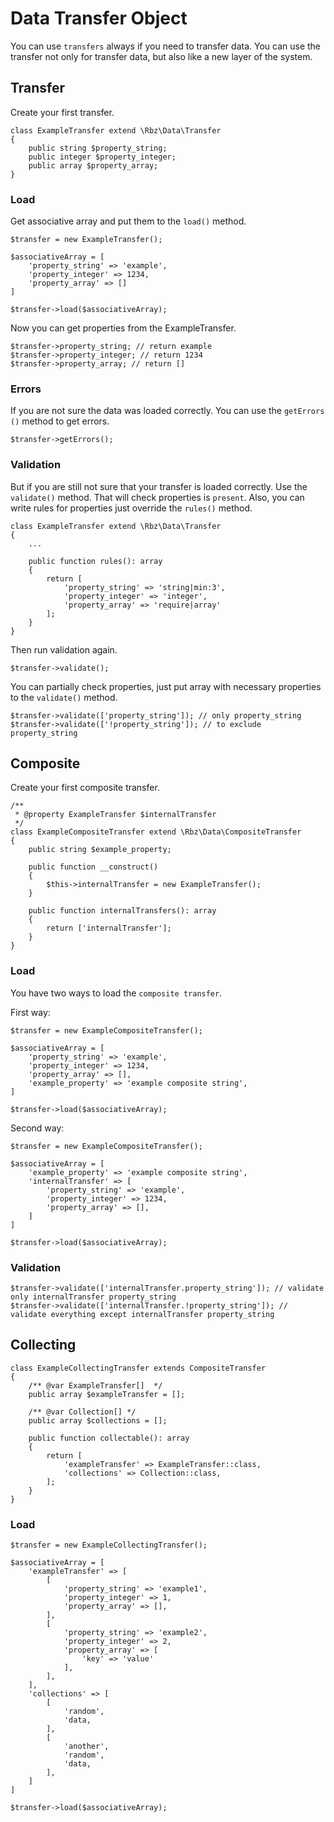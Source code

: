 # Data Transfer Object

You can use `transfers` always if you need to transfer data. You can use the transfer not only for transfer data, but also like a new layer of the system.

## Transfer

Create your first transfer.
```
class ExampleTransfer extend \Rbz\Data\Transfer
{
    public string $property_string;
    public integer $property_integer;
    public array $property_array;
}
```

### Load

Get associative array and put them to the `load()` method.

```
$transfer = new ExampleTransfer();

$associativeArray = [
    'property_string' => 'example',
    'property_integer' => 1234,
    'property_array' => []
]

$transfer->load($associativeArray);
```

Now you can get properties from the ExampleTransfer.

```
$transfer->property_string; // return example
$transfer->property_integer; // return 1234
$transfer->property_array; // return []
```

### Errors

If you are not sure the data was loaded correctly. You can use the `getErrors ()` method to get errors.

```
$transfer->getErrors();
```

### Validation

But if you are still not sure that your transfer is loaded correctly. Use the `validate()` method.
That will check properties is `present`. Also, you can write rules for properties just override the `rules()` method.

```
class ExampleTransfer extend \Rbz\Data\Transfer
{
    ...
    
    public function rules(): array
    {
        return [
            'property_string' => 'string|min:3',
            'property_integer' => 'integer',
            'property_array' => 'require|array'
        ];
    }
}
```

Then run validation again.

```
$transfer->validate();
```

You can partially check properties, just put array with necessary properties to the `validate()` method.

```
$transfer->validate(['property_string']); // only property_string
$transfer->validate(['!property_string']); // to exclude property_string
```


## Composite

Create your first composite transfer.

```
/**
 * @property ExampleTransfer $internalTransfer
 */
class ExampleCompositeTransfer extend \Rbz\Data\CompositeTransfer
{
    public string $example_property;
    
    public function __construct()
    {
        $this->internalTransfer = new ExampleTransfer();
    }
    
    public function internalTransfers(): array
    {
        return ['internalTransfer'];
    }
}
```

### Load

You have two ways to load the `composite transfer`.

First way:
```
$transfer = new ExampleCompositeTransfer();

$associativeArray = [
    'property_string' => 'example',
    'property_integer' => 1234,
    'property_array' => [],
    'example_property' => 'example composite string',
]

$transfer->load($associativeArray);
```

Second way:
```
$transfer = new ExampleCompositeTransfer();

$associativeArray = [
    'example_property' => 'example composite string',
    'internalTransfer' => [
        'property_string' => 'example',
        'property_integer' => 1234,
        'property_array' => [],
    ]
]

$transfer->load($associativeArray);
```

### Validation

```
$transfer->validate(['internalTransfer.property_string']); // validate only internalTransfer property_string
$transfer->validate(['internalTransfer.!property_string']); // validate everything except internalTransfer property_string
```

## Collecting

```
class ExampleCollectingTransfer extends CompositeTransfer
{
    /** @var ExampleTransfer[]  */
    public array $exampleTransfer = [];

    /** @var Collection[] */
    public array $collections = [];

    public function collectable(): array
    {
        return [
            'exampleTransfer' => ExampleTransfer::class,
            'collections' => Collection::class,
        ];
    }
}
```

### Load

```
$transfer = new ExampleCollectingTransfer();

$associativeArray = [
    'exampleTransfer' => [
        [
            'property_string' => 'example1',
            'property_integer' => 1,
            'property_array' => [],
        ],
        [
            'property_string' => 'example2',
            'property_integer' => 2,
            'property_array' => [
                'key' => 'value'
            ],
        ],
    ],
    'collections' => [
        [
            'random',
            'data,
        ],
        [
            'another',
            'random',
            'data,
        ],
    ]
]

$transfer->load($associativeArray);
```

